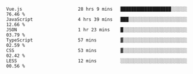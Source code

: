 
<!--
**xy406043/xy406043** is a ✨ _special_ ✨ repository because its `README.md` (this file) appears on your GitHub profile.

Here are some ideas to get you started:

- 🔭 I’m currently working on ...
- 🌱 I’m currently learning ...
- 👯 I’m looking to collaborate on ...
- 🤔 I’m looking for help with ...
- 💬 Ask me about ...
- 📫 How to reach me: ...
- 😄 Pronouns: ...
- ⚡ Fun fact: ...
-->

<!--START_SECTION:waka-->

```text
Vue.js                     28 hrs 9 mins   ███████████████████░░░░░░   76.46 %
JavaScript                 4 hrs 39 mins   ███░░░░░░░░░░░░░░░░░░░░░░   12.66 %
JSON                       1 hr 23 mins    █░░░░░░░░░░░░░░░░░░░░░░░░   03.79 %
TypeScript                 57 mins         ▓░░░░░░░░░░░░░░░░░░░░░░░░   02.59 %
CSS                        53 mins         ▓░░░░░░░░░░░░░░░░░░░░░░░░   02.42 %
LESS                       12 mins         ░░░░░░░░░░░░░░░░░░░░░░░░░   00.56 %
```

<!--END_SECTION:waka-->
